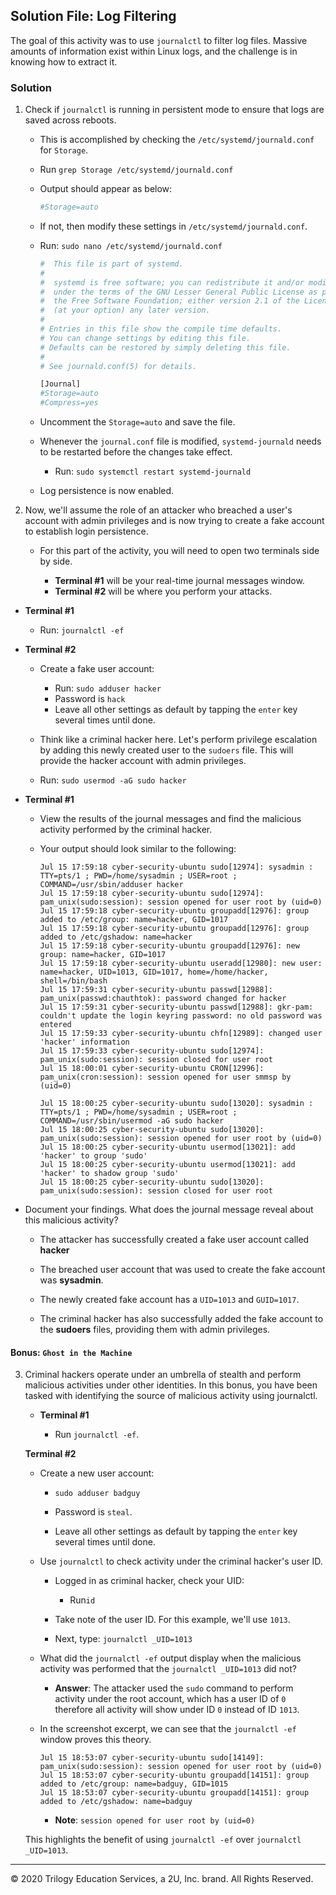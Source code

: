 ## Solution File: Log Filtering
 
The goal of this activity was to use `journalctl` to filter log files. Massive amounts of information exist within Linux logs, and the challenge is in knowing how to extract it.
 
### Solution

1. Check if `journalctl` is running in persistent mode to ensure that logs are saved across reboots.
 
   - This is accomplished by checking the `/etc/systemd/journald.conf` for `Storage`.
 
   - Run `grep Storage /etc/systemd/journald.conf`
 
    - Output should appear as below:
 
      ```bash
      #Storage=auto
      ```

   - If not, then modify these settings in `/etc/systemd/journald.conf`.
 
   - Run: `sudo nano /etc/systemd/journald.conf`
  
      ```bash
      #  This file is part of systemd.
      #
      #  systemd is free software; you can redistribute it and/or modify it
      #  under the terms of the GNU Lesser General Public License as published by
      #  the Free Software Foundation; either version 2.1 of the License, or
      #  (at your option) any later version.
      #
      # Entries in this file show the compile time defaults.
      # You can change settings by editing this file.
      # Defaults can be restored by simply deleting this file.
      #
      # See journald.conf(5) for details.
  
      [Journal]
      #Storage=auto
      #Compress=yes
      ``` 
   - Uncomment the `Storage=auto` and save the file.
 
   - Whenever the `journal.conf` file is modified, `systemd-journald` needs to be restarted before the changes take effect.
 
     - Run: `sudo systemctl restart systemd-journald`
 
   - Log persistence is now enabled.
 
2. Now, we'll assume the role of an attacker who breached a user's account with admin privileges and is now trying to create a fake account to establish login persistence.
 
   - For this part of the activity, you will need to open two terminals side by side.
 
     - **Terminal #1** will be your real-time journal messages window.
     - **Terminal #2** will be where you perform your attacks.
 
  - **Terminal #1**
 
     - Run: `journalctl -ef`
 
  - **Terminal #2**
 
     - Create a fake user account:
 
       - Run: `sudo adduser hacker`
       - Password is `hack`
       - Leave all other settings as default by tapping the `enter` key several times until done.
 
     - Think like a criminal hacker here. Let's perform privilege escalation by adding this newly created user to the `sudoers` file. This will provide the hacker account with admin privileges.
 
      - Run: `sudo usermod -aG sudo hacker`
 
  - **Terminal #1**
 
     - View the results of the journal messages and find the malicious activity performed by the criminal hacker.
 
     - Your output should look similar to the following:
    
        ```
        Jul 15 17:59:18 cyber-security-ubuntu sudo[12974]: sysadmin : TTY=pts/1 ; PWD=/home/sysadmin ; USER=root ; COMMAND=/usr/sbin/adduser hacker
        Jul 15 17:59:18 cyber-security-ubuntu sudo[12974]: pam_unix(sudo:session): session opened for user root by (uid=0)
        Jul 15 17:59:18 cyber-security-ubuntu groupadd[12976]: group added to /etc/group: name=hacker, GID=1017
        Jul 15 17:59:18 cyber-security-ubuntu groupadd[12976]: group added to /etc/gshadow: name=hacker
        Jul 15 17:59:18 cyber-security-ubuntu groupadd[12976]: new group: name=hacker, GID=1017
        Jul 15 17:59:18 cyber-security-ubuntu useradd[12980]: new user: name=hacker, UID=1013, GID=1017, home=/home/hacker, shell=/bin/bash
        Jul 15 17:59:31 cyber-security-ubuntu passwd[12988]: pam_unix(passwd:chauthtok): password changed for hacker
        Jul 15 17:59:31 cyber-security-ubuntu passwd[12988]: gkr-pam: couldn't update the login keyring password: no old password was entered
        Jul 15 17:59:33 cyber-security-ubuntu chfn[12989]: changed user 'hacker' information
        Jul 15 17:59:33 cyber-security-ubuntu sudo[12974]: pam_unix(sudo:session): session closed for user root
        Jul 15 18:00:01 cyber-security-ubuntu CRON[12996]: pam_unix(cron:session): session opened for user smmsp by (uid=0)
    
        Jul 15 18:00:25 cyber-security-ubuntu sudo[13020]: sysadmin : TTY=pts/1 ; PWD=/home/sysadmin ; USER=root ; COMMAND=/usr/sbin/usermod -aG sudo hacker
        Jul 15 18:00:25 cyber-security-ubuntu sudo[13020]: pam_unix(sudo:session): session opened for user root by (uid=0)
        Jul 15 18:00:25 cyber-security-ubuntu usermod[13021]: add 'hacker' to group 'sudo'
        Jul 15 18:00:25 cyber-security-ubuntu usermod[13021]: add 'hacker' to shadow group 'sudo'
        Jul 15 18:00:25 cyber-security-ubuntu sudo[13020]: pam_unix(sudo:session): session closed for user root
        ```
 
 - Document your findings. What does the journal message reveal about this malicious activity?
 
   - The attacker has successfully created a fake user account called **hacker**
 
   - The breached user account that was used to create the fake account was **sysadmin**.
 
   - The newly created fake account has a `UID=1013` and `GUID=1017`.
 
   - The criminal hacker has also successfully added the fake account to the **sudoers** files, providing them with admin privileges.
 
#### Bonus: `Ghost in the Machine`
 
3. Criminal hackers operate under an umbrella of stealth and perform malicious activities under other identities. In this bonus, you have been tasked with identifying the source of malicious activity using journalctl.
 
   - **Terminal #1**

     - Run `journalctl -ef`. 
 
   **Terminal #2**
 
     - Create a new user account:
 
       - `sudo adduser badguy`
    
       - Password is `steal`.
    
       - Leave all other settings as default by tapping the `enter` key several times until done.
 
     - Use `journalctl` to check activity under the criminal hacker's user ID.
 
       - Logged in as criminal hacker, check your UID: 
        
          - Run`id`
 
       - Take note of the user ID. For this example, we'll use `1013`.
 
       - Next, type: `journalctl _UID=1013`
 
     - What did the `journalctl -ef` output display when the malicious activity was performed that the `journalctl _UID=1013` did not?
 
       - **Answer**: The attacker used the `sudo` command to perform activity under the root account, which has a user ID of `0` therefore all activity will show under ID `0` instead of ID `1013`.
  
     - In the screenshot excerpt, we can see that the `journalctl -ef` window proves this theory.
 
        ```
        Jul 15 18:53:07 cyber-security-ubuntu sudo[14149]: pam_unix(sudo:session): session opened for user root by (uid=0)
        Jul 15 18:53:07 cyber-security-ubuntu groupadd[14151]: group added to /etc/group: name=badguy, GID=1015
        Jul 15 18:53:07 cyber-security-ubuntu groupadd[14151]: group added to /etc/gshadow: name=badguy
        ```
        -  **Note**: `session opened for user root by (uid=0)`
 
   This highlights the benefit of using `journalctl -ef` over `journalctl _UID=1013`.
 
---
 
© 2020 Trilogy Education Services, a 2U, Inc. brand. All Rights Reserved. 
